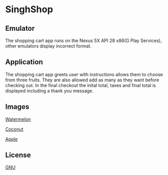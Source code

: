 # SinghShop

## Emulator

The shopping cart app runs on the Nexus 5X API 28 x86(G Play Services), other
emulators display incorrect format.


## Application

The shopping cart app greets user with instructions allows them to choose 
from three fruits. They are also allowed add as many as they want before
checking out. In the final checkout the inital total, taxes and final total is
displayed including a thank you message.

## Images

[Watermelon](http://www.aspirandi.it/index.php/en/top-gun-en/)

[Coconut](https://www.gettyimages.ca/photos/coconut?sort=mostpopular&mediatype=photography&phrase=coconut)

[Apple](https://www.telemedaustria.at/cook-apples-groesster-beitrag-zur-menschheit-wird-im-gesundheitsbereich-liegen-1)

## License
[GNU](https://www.gnu.org/licenses/why-not-lgpl.html)
